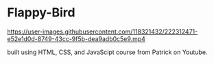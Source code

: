 # Flappy-Bird



https://user-images.githubusercontent.com/118321432/222312471-e52e1d0d-8749-43cc-9f5b-dea9adb0c5e9.mp4


built using HTML, CSS, and JavaScipt course from Patrick on Youtube. 
